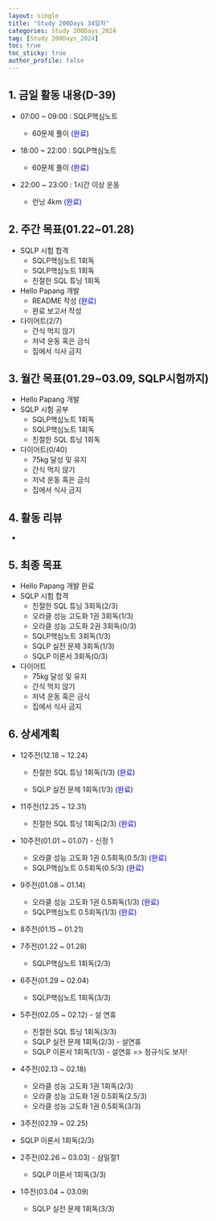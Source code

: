 ```yaml
---
layout: single
title: "Study 200Days 34일차"
categories: Study 200Days_2024
tag: [Study 200Days_2024]
toc: true
toc_sticky: true
author_profile: false
---
```


## 1. 금일 활동 내용(D-39)

* 07:00 ~ 09:00 :  SQLP핵심노트

  * 60문제 풀이  <span style = "color:blue">(완료)</span>

* 18:00 ~ 22:00 : SQLP핵심노트

  * 60문제 풀이  <span style = "color:blue">(완료)</span>

* 22:00 ~ 23:00 : 1시간 이상 운동

  * 런닝 4km   <span style = "color:blue">(완료)</span>

  

##  2. 주간 목표(01.22~01.28)

* SQLP 시험 합격
  * SQLP핵심노트 1회독
  * SQLP핵심노트 1회독
  * 친절한 SQL 튜닝 1회독
* Hello Papang 개발
  * README 작성  <span style = "color:blue">(완료)</span>
  * 완료 보고서 작성
* 다이어트(2/7)
  * 간식 먹지 않기
  * 저녁 운동 혹은 금식
  * 집에서 식사 금지



## 3. 월간 목표(01.29~03.09, SQLP시험까지)

* Hello Papang 개발
* SQLP 시험 공부
  * SQLP핵심노트 1회독
  * SQLP핵심노트 1회독
  * 친절한 SQL 튜닝 1회독
* 다이어트(0/40)
  * 75kg 달성 및 유지
  * 간식 먹지 않기
  * 저녁 운동 혹은 금식
  * 집에서 식사 금지



## 4. 활동 리뷰

* 



## 5. 최종 목표

* Hello Papang 개발 완료
* SQLP 시험 합격
  * 친절한 SQL 튜닝 3회독(2/3)
  * 오라클 성능 고도화 1권 3회독(1/3)
  * 오라클 성능 고도화 2권 3회독(0/3)
  * SQLP핵심노트 3회독(1/3)
  * SQLP 실전 문제 3회독(1/3)
  * SQLP 이론서 3회독(0/3)
* 다이어트
  * 75kg 달성 및 유지
  * 간식 먹지 않기
  * 저녁 운동 혹은 금식
  * 집에서 식사 금지



## 6. 상세계획

* 12주전(12.18 ~ 12.24)
  * 친절한 SQL 튜닝 1회독(1/3) <span style = "color:blue">(완료)</span>

  * SQLP 실전 문제 1회독(1/3) <span style = "color:blue">(완료)</span>
* 11주전(12.25 ~ 12.31)
  * 친절한 SQL 튜닝 1회독(2/3) <span style = "color:blue">(완료)</span>
* 10주전(01.01 ~ 01.07) - 신정 1
  * 오라클 성능 고도화 1권 0.5회독(0.5/3) <span style = "color:blue">(완료)</span>
  * SQLP핵심노트 0.5회독(0.5/3) <span style = "color:blue">(완료)</span>
* 9주전(01.08 ~ 01.14)
  * 오라클 성능 고도화 1권 0.5회독(1/3) <span style = "color:blue">(완료)</span>
  * SQLP핵심노트 0.5회독(1/3) <span style = "color:blue">(완료)</span>
* 8주전(01.15 ~ 01.21)
* 7주전(01.22 ~ 01.28)
  * SQLP핵심노트 1회독(2/3)

* 6주전(01.29 ~ 02.04)
  * SQLP핵심노트 1회독(3/3)
* 5주전(02.05 ~ 02.12) - 설 연휴
  * 친절한 SQL 튜닝 1회독(3/3)
  * SQLP 실전 문제 1회독(2/3) - 설연휴
  * SQLP 이론서 1회독(1/3) - 설연휴 => 정규식도 보자!



* 4주전(02.13 ~ 02.18)
  * 오라클 성능 고도화 1권 1회독(2/3)
  * 오라클 성능 고도화 1권 0.5회독(2.5/3)
  * 오라클 성능 고도화 1권 0.5회독(3/3)
* 3주전(02.19 ~ 02.25)
* SQLP 이론서 1회독(2/3)
* 2주전(02.26 ~ 03.03) - 삼일절1

  * SQLP 이론서 1회독(3/3)
* 1주전(03.04 ~ 03.09)
  * SQLP 실전 문제 1회독(3/3)
